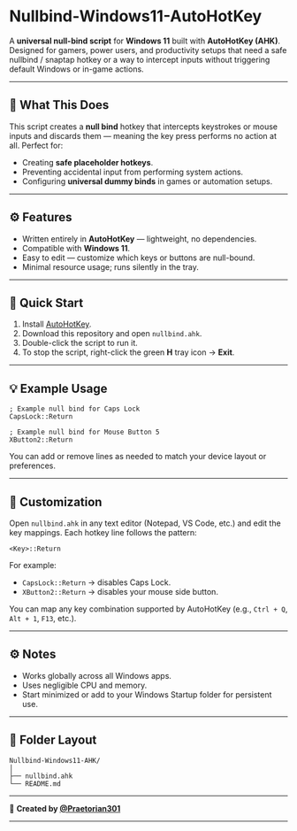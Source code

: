 # **Nullbind-Windows11-AutoHotKey**

A **universal null-bind script** for **Windows 11** built with **AutoHotKey (AHK)**.
Designed for gamers, power users, and productivity setups that need a safe nullbind / snaptap hotkey or a way to intercept inputs without triggering default Windows or in-game actions.

---

## 🧩 **What This Does**

This script creates a **null bind** hotkey that intercepts keystrokes or mouse inputs and discards them — meaning the key press performs no action at all.
Perfect for:

* Creating **safe placeholder hotkeys**.
* Preventing accidental input from performing system actions.
* Configuring **universal dummy binds** in games or automation setups.

---

## ⚙️ **Features**

* Written entirely in **AutoHotKey** — lightweight, no dependencies.
* Compatible with **Windows 11**.
* Easy to edit — customize which keys or buttons are null-bound.
* Minimal resource usage; runs silently in the tray.

---

## 🚀 **Quick Start**

1. Install [AutoHotKey](https://www.autohotkey.com/).
2. Download this repository and open `nullbind.ahk`.
3. Double-click the script to run it.
4. To stop the script, right-click the green **H** tray icon → **Exit**.

---

## 💡 **Example Usage**

```ahk
; Example null bind for Caps Lock
CapsLock::Return

; Example null bind for Mouse Button 5
XButton2::Return
```

You can add or remove lines as needed to match your device layout or preferences.

---

## 🧠 **Customization**

Open `nullbind.ahk` in any text editor (Notepad, VS Code, etc.) and edit the key mappings.
Each hotkey line follows the pattern:

```
<Key>::Return
```

For example:

* `CapsLock::Return` → disables Caps Lock.
* `XButton2::Return` → disables your mouse side button.

You can map any key combination supported by AutoHotKey (e.g., `Ctrl + Q`, `Alt + 1`, `F13`, etc.).

---

## ⚙️ **Notes**

* Works globally across all Windows apps.
* Uses negligible CPU and memory.
* Start minimized or add to your Windows Startup folder for persistent use.

---

## 📂 **Folder Layout**

```
Nullbind-Windows11-AHK/
│
├── nullbind.ahk
└── README.md
```

---

👤 **Created by [@Praetorian301](https://github.com/Praetorian301)**

---
